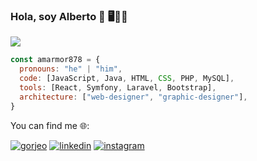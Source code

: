 ### Hola, soy Alberto 👋 🖥️🔨🔧

![](https://user-images.githubusercontent.com/100948149/218884937-4334fd66-7df1-4103-9519-854fb0232523.png)

```js
const amarmor878 = {
  pronouns: "he" | "him",
  code: [JavaScript, Java, HTML, CSS, PHP, MySQL],
  tools: [React, Symfony, Laravel, Bootstrap],
  architecture: ["web-designer", "graphic-designer"],
}
```
You can find me 🌐:

<a href="https://twitter.com/BertMarti6">![gorjeo](https://user-images.githubusercontent.com/100948149/218886606-2197f6c4-3cc3-4ba2-81fd-8a9b99a1baf2.png)</a>
<a href="https://www.linkedin.com/in/alberto-mart%C3%ADnez-moreno-9a7389264/">![linkedin](https://user-images.githubusercontent.com/100948149/218886940-e7ca8bcf-3e6c-4319-81ad-dee55875d197.png)</a>
<a href="https://www.instagram.com/bertmarti6/">![instagram](https://user-images.githubusercontent.com/100948149/218887381-85485f56-bda5-4c5c-bcd8-8cafa9f6ffd3.png)</a>
